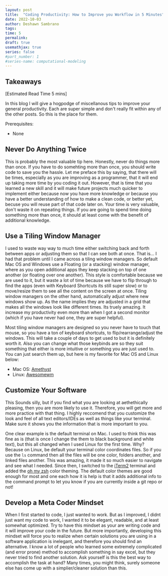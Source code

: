 ```yaml
---
layout: post
title:  "Coding Productivity: How to Improve you Workflow in 5 Minutes"
date: 2022-10-03
author: Deshawn Sambrano
tags: 
time: 5
permalink: 
draft: true
usemathjax: true
series: false
#part_number: 1
#series-name: computational-modeling
---
```

## Takeaways

[Estimated Read Time 5 mins]

In this blog I will give a hogpodge of miscellanous tips to improve your general productivity. 
Each are super simple and don't really fit within any of the other posts. So this is the place for them.

Prerequisites:
- None

## Never Do Anything Twice

<!-- excerpt-start -->

This is probably the most valuable tip here. 
Honestly, never do things more than once. 
If you have to do somehting more than once, you should write code to save you the hassle. 
Let me preface this by saying, that there will be times, especially as you are improving as a programmer, that it will end up taking more time by you coding it out. 
However, that is time that you learned a new skill and it will make future projects much quicker to implement either because now you have more knowledge or because you have a better understanding of how to make a clean code, or better yet, becuse you will reuse part of that code later on. 
Your time is very valuable, don't waste it on repeating things. 
If you are going to spend time doing something more than once, it should at least come with the benefit of additional knowledge. 


## Use a Tiling Window Manager

I used to waste way way to much time either switching back and forth between apps or adjusting them so that I can see both at once. 
That is... I had that problem until I came across a tiling window managers. 
So default Mac OS and Windows use a Floating (or a stacking) window manager, where as you open additional apps they keep stacking on top of one another (or floating over one another). 
This style is comfortable because we are used to it, but it waste a lot of time because we have to flip through to find the apps (even with Keyboard Shortcuts its still super slow) or to move/resize them to see all the content on the screen at once. 
Tiling window managers on the other hand, automatically adjust where new windows show up. 
As the name implies they are adjusted in a grid that makes all the windows look like different times. Its truely amazing. 
It increase my productivity even more than when I got a second monitor (which if you have never had one, they are super helpful). 

Most tiling window managers are designed so you never have to touch that mouse, so you have a ton of keyboard shortcuts, to flip/rearrange/adjust the windows. 
This will take a couple of days to get used to but it is definitely worth it. 
Also you can change what those keybinds are so they suit something that either is more intuitive or something you are just used to. 
You can just search them up, but here is my favorite for Mac OS and Linux below:

- Mac OS: [Amethyst](https://github.com/ianyh/Amethyst)
- Linux: [Awesomewm](https://github.com/awesomeWM/awesome)

## Customize Your Software

This Sounds silly, but if you find what you are looking at aethethically pleasing, then you are more likely to use it. 
Therefore, you will get more and more practice with that thing. 
I highly reccomend that you customize the look and feel of all text editors/IDEs as well as things like your terminal. 
Make sure it shows you the information that is more important to you.

One clear example is the default terminal on Mac. 
I used to think this was fine as is (that is once I change the them to black background and white text), but this all changed when I used Linux for the first time. 
Why? Because on Linux, be default your terminal color coordinates files. 
So if you use the `ls` command then all the files will be one color, folders another, and linked files another. 
This was amazing, it made it so much easier to navigate and see what I needed. 
Since then, I switched to the [iTerm2](https://iterm2.com/) terminal and added the [oh my zsh](https://ohmyz.sh/) color theming. 
The default color themes are good enough for most and one each how it is help is that it adds additional info to the command prompt to let you know if you are currently inside a git repo or not!

## Develop a Meta Coder Mindset

When I first started to code, I just wanted to work. 
But as I improved, I didnt just want my code to work, I wanted it to be elegant, readable, and at least somewhat optimized. 
Try to have this mindset as your are writing code and it will improve your code in the future. 
But more importantly, developing this mindset will force you to realize when certain solutions you are using in a software application is inelegant, and therefore you should find an alternative. 
I know a lot of people who learned some extremely complicated (and error prone) method to accomplish something in say excel, but they never tried to find another solution. 
Ask yourself is this the best way to accomplish the task at hand? Many times, you might think, surely someone else has come up with a simplier/cleaner solution than this. 
